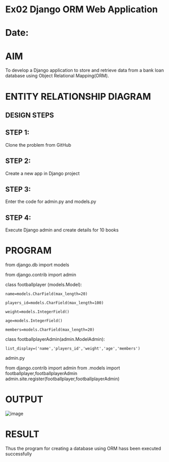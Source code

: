 # Ex02 Django ORM Web Application
# Date:
# AIM
To develop a Django application to store and retrieve data from a bank loan database using Object Relational Mapping(ORM).

# ENTITY RELATIONSHIP DIAGRAM
## DESIGN STEPS
## STEP 1:
Clone the problem from GitHub

## STEP 2:
Create a new app in Django project

## STEP 3:
Enter the code for admin.py and models.py

## STEP 4:
Execute Django admin and create details for 10 books

# PROGRAM
from django.db import models

from django.contrib import admin

class footballplayer (models.Model):

    name=models.CharField(max_length=20)
    
    players_id=models.CharField(max_length=100)
    
    weight=models.IntegerField()
    
    age=models.IntegerField()
    
    members=models.CharField(max_length=20)

class footballplayerAdmin(admin.ModelAdmin):

    list_display=('name','players_id','weight','age','members')

admin.py

from django.contrib import admin
from .models import footballplayer,footballplayerAdmin
admin.site.register(footballplayer,footballplayerAdmin)
# OUTPUT

![image](https://github.com/user-attachments/assets/2f37dddd-539c-4843-8d45-0fce815dfcf2)


# RESULT
Thus the program for creating a database using ORM hass been executed successfully
